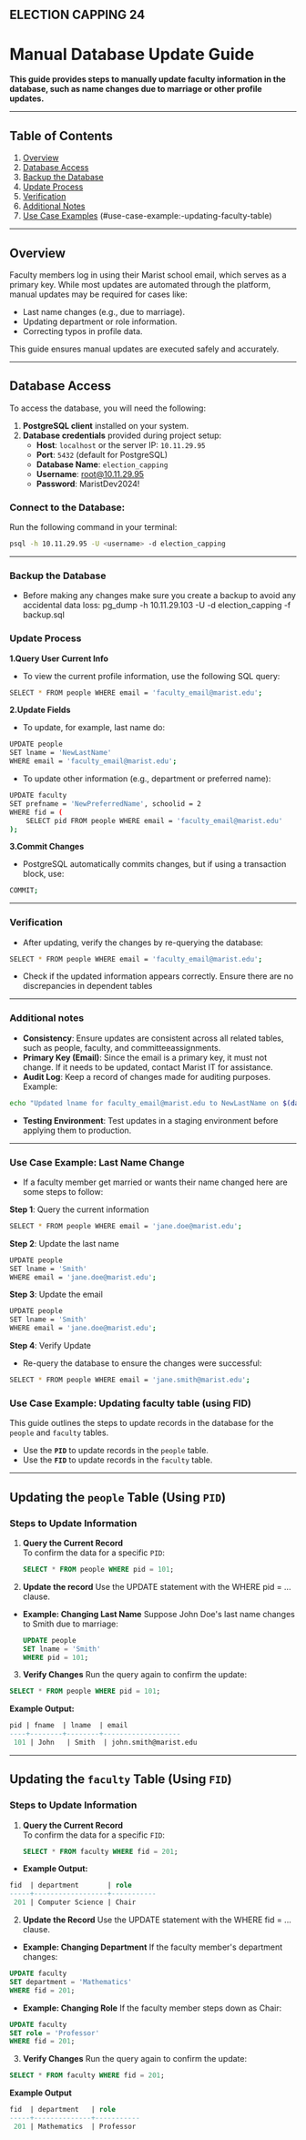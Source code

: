 ## ELECTION CAPPING 24

# Manual Database Update Guide

**This guide provides steps to manually update faculty information in the database, such as name changes due to marriage or other profile updates.**

---

## Table of Contents

1. [Overview](#overview)
2. [Database Access](#database-access)
3. [Backup the Database](#backup-the-database)
4. [Update Process](#update-process)
5. [Verification](#verification)
6. [Additional Notes](#additional-notes)
7. [Use Case Examples](#use-case-example:-last-name-change)
   (#use-case-example:-updating-faculty-table)

---

## Overview

Faculty members log in using their Marist school email, which serves as a primary key. While most updates are automated through the platform, manual updates may be required for cases like:

- Last name changes (e.g., due to marriage).
- Updating department or role information.
- Correcting typos in profile data.

This guide ensures manual updates are executed safely and accurately.

---

## Database Access

To access the database, you will need the following:

1. **PostgreSQL client** installed on your system.
2. **Database credentials** provided during project setup:
   - **Host**: `localhost` or the server IP: `10.11.29.95`
   - **Port**: `5432` (default for PostgreSQL)
   - **Database Name**: `election_capping`
   - **Username**: root@10.11.29.95
   - **Password**: MaristDev2024!

### Connect to the Database:

Run the following command in your terminal:

```bash
psql -h 10.11.29.95 -U <username> -d election_capping
```

---

### Backup the Database

- Before making any changes make sure you create a backup to avoid any accidental data loss: pg_dump -h 10.11.29.103 -U <username> -d election_capping -f backup.sql

### Update Process

**1.Query User Current Info**

- To view the current profile information, use the following SQL query:

```bash
SELECT * FROM people WHERE email = 'faculty_email@marist.edu';
```

**2.Update Fields**

- To update, for example, last name do:

```bash
UPDATE people
SET lname = 'NewLastName'
WHERE email = 'faculty_email@marist.edu';
```

- To update other information (e.g., department or preferred name):

```bash
UPDATE faculty
SET prefname = 'NewPreferredName', schoolid = 2
WHERE fid = (
    SELECT pid FROM people WHERE email = 'faculty_email@marist.edu'
);
```

**3.Commit Changes**

- PostgreSQL automatically commits changes, but if using a transaction block, use:

```bash
COMMIT;
```

---

### Verification

- After updating, verify the changes by re-querying the database:

```bash
SELECT * FROM people WHERE email = 'faculty_email@marist.edu';
```

- Check if the updated information appears correctly. Ensure there are no discrepancies in dependent tables

---

### Additional notes

- **Consistency**: Ensure updates are consistent across all related tables, such as people, faculty, and committeeassignments.
- **Primary Key (Email)**: Since the email is a primary key, it must not change. If it needs to be updated, contact Marist IT for assistance.
- **Audit Log**: Keep a record of changes made for auditing purposes. Example:

```bash
echo "Updated lname for faculty_email@marist.edu to NewLastName on $(date)" >> change_log.txt
```

- **Testing Environment**: Test updates in a staging environment before applying them to production.

---

### Use Case Example: Last Name Change

- If a faculty member get married or wants their name changed here are some steps to follow:

**Step 1**: Query the current information

```bash
SELECT * FROM people WHERE email = 'jane.doe@marist.edu';
```

**Step 2**: Update the last name

```bash
UPDATE people
SET lname = 'Smith'
WHERE email = 'jane.doe@marist.edu';
```

**Step 3**: Update the email

```bash
UPDATE people
SET lname = 'Smith'
WHERE email = 'jane.doe@marist.edu';
```

**Step 4**: Verify Update

- Re-query the database to ensure the changes were successful:

```bash
SELECT * FROM people WHERE email = 'jane.smith@marist.edu';
```

### Use Case Example: Updating faculty table (using FID)

This guide outlines the steps to update records in the database for the `people` and `faculty` tables.

- Use the **`PID`** to update records in the `people` table.
- Use the **`FID`** to update records in the `faculty` table.

---

## Updating the `people` Table (Using `PID`)

### Steps to Update Information

1. **Query the Current Record**  
   To confirm the data for a specific `PID`:
   ```sql
   SELECT * FROM people WHERE pid = 101;
   ```
2. **Update the record**
   Use the UPDATE statement with the WHERE pid = ... clause.

- **Example: Changing Last Name**
  Suppose John Doe's last name changes to Smith due to marriage:
  ```sql
  UPDATE people
  SET lname = 'Smith'
  WHERE pid = 101;
  ```

3. **Verify Changes**
   Run the query again to confirm the update:

```sql
SELECT * FROM people WHERE pid = 101;
```

**Example Output:**

```sql
pid | fname  | lname  | email
----+--------+--------+-------------------
 101 | John   | Smith  | john.smith@marist.edu
```

---

## Updating the `faculty` Table (Using `FID`)

### Steps to Update Information

1. **Query the Current Record**  
   To confirm the data for a specific `FID`:
   ```sql
   SELECT * FROM faculty WHERE fid = 201;
   ```

- **Example Output:**

```sql
fid  | department       | role
-----+------------------+-----------
 201 | Computer Science | Chair
```

2. **Update the Record**
   Use the UPDATE statement with the WHERE fid = ... clause.

- **Example: Changing Department**
  If the faculty member's department changes:

```sql
UPDATE faculty
SET department = 'Mathematics'
WHERE fid = 201;
```

- **Example: Changing Role**
  If the faculty member steps down as Chair:

```sql
UPDATE faculty
SET role = 'Professor'
WHERE fid = 201;
```

3. **Verify Changes**
   Run the query again to confirm the update:

```sql
SELECT * FROM faculty WHERE fid = 201;
```

**Example Output**

```sql
fid  | department   | role
-----+--------------+-----------
 201 | Mathematics  | Professor
```
